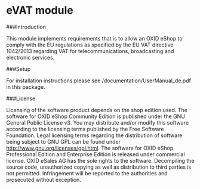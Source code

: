 eVAT module
======


###Introduction

This module implements requirements that is to allow an OXID eShop to comply with the EU regulations as specified by the EU VAT directive 1042/2013 regarding VAT for telecommunications, broadcasting and electronic services.


###Setup

For installation instructions please see /documentation/UserManual_de.pdf in this package.


###License

Licensing of the software product depends on the shop edition used.
The software for OXID eShop Community Edition is published under the GNU General Public License v3.
You may distribute and/or modify this software according to the licensing terms published by the Free
Software Foundation. Legal licensing terms regarding the distribution of software being subject to GNU
GPL can be found under http://www.gnu.org/licenses/gpl.html.
The software for OXID eShop Professional Edition and Enterprise Edition is released under commercial
license. OXID eSales AG has the sole rights to the software. Decompiling the source code, unauthorized
copying as well as distribution to third parties is not permitted. Infringement will be reported to the
authorities and prosecuted without exception.
